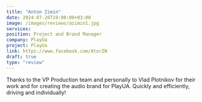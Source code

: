 ```yaml
---
title: "Anton Zimin"
date: 2024-07-26T19:08:00+03:00
image: /images/reviews/azimin1.jpg
services:
position: Project and Brand Manager
company: PlayUa
project: PlayUa
link: https://www.facebook.com/AtorZN
draft: true
type: "review"
---
```


Thanks to the VP Production team and personally to Vlad Plotnikov for their work and for creating the audio brand for PlayUA. Quickly and efficiently, driving and individually! 